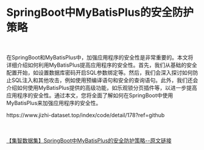<h1>SpringBoot中MyBatisPlus的安全防护策略</h1><br /><p>在SpringBoot和MyBatisPlus中，加强应用程序的安全性是非常重要的。本文将详细介绍如何利用MyBatisPlus提高应用程序的安全性。首先，我们从基础的安全配置开始，如设置数据库密码开启SQL参数绑定等。然后，我们会深入探讨如何防止SQL注入和其他攻击，例如使用预编译语句和安全的查询语句。此外，我们还会介绍如何使用MyBatisPlus提供的高级功能，如乐观锁分页插件等，以进一步提高应用程序的安全性。通过本文，您将全面了解如何在SpringBoot中使用MyBatisPlus来加强应用程序的安全性。</p><p>https://www.jizhi-dataset.top/index/code/detail/178?ref=github</p><br /><br /><a href="https://www.jizhi-dataset.top/index/code/detail/178?ref=github" target="_blank">【集智数据集】SpringBoot中MyBatisPlus的安全防护策略--原文链接</a>